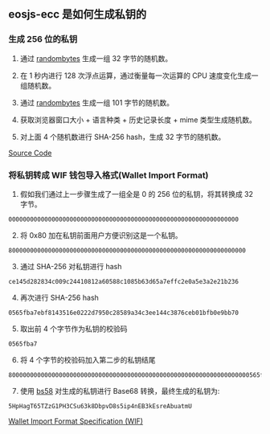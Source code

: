 ## eosjs-ecc 是如何生成私钥的

### 生成 256 位的私钥

1. 通过 [randombytes](https://github.com/crypto-browserify/randombytes) 生成一组 32 字节的随机数。

2. 在 1 秒内进行 128 次浮点运算，通过衡量每一次运算的 CPU 速度变化生成一组随机数。

3. 通过 [randombytes](https://github.com/crypto-browserify/randombytes) 生成一组 101 字节的随机数。

4. 获取浏览器窗口大小 + 语言种类 + 历史记录长度 + mime 类型生成随机数。

5. 对上面 4 个随机数进行 SHA-256 hash，生成 32 字节的随机数。


[Source Code](https://github.com/EOSIO/eosjs-ecc/blob/master/src/key_utils.js#L49)


### 将私钥转成 WIF 钱包导入格式(Wallet Import Format)

1. 假如我们通过上一步骤生成了一组全是 0 的 256 位的私钥，将其转换成 32 字节。

```
0000000000000000000000000000000000000000000000000000000000000000
```

2. 将 0x80 加在私钥前面用户方便识别这是一个私钥。

```
800000000000000000000000000000000000000000000000000000000000000000
```

3. 通过 SHA-256 对私钥进行 hash

```
ce145d282834c009c24410812a60588c1085b63d65a7effc2e0a5e3a2e21b236
```

4. 再次进行 SHA-256 hash

```
0565fba7ebf8143516e0222d7950c28589a34c3ee144c3876ceb01bfb0e9bb70
```

5. 取出前 4 个字节作为私钥的校验码

```
0565fba7
```

6. 将 4 个字节的校验码加入第二步的私钥结尾

```
8000000000000000000000000000000000000000000000000000000000000000000565fba7
```

7. 使用 [bs58](https://github.com/cryptocoinjs/bs58) 对生成的私钥进行 Base68 转换，最终生成的私钥为:

```
5HpHagT65TZzG1PH3CSu63k8DbpvD8s5ip4nEB3kEsreAbuatmU
```


[Wallet Import Format Specification (WIF)](https://developers.eos.io/keosd/docs/wallet-import-format-specification-wif)

